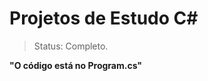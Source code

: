 <h1> Projetos de Estudo C#</h1>

> Status: Completo.

<strong> "O código está no Program.cs"<strong>

